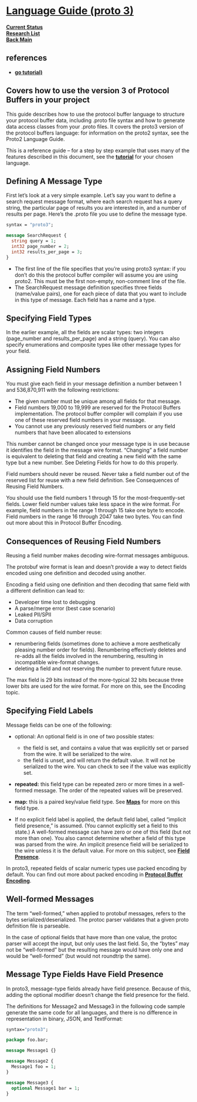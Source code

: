 # **[Language Guide (proto 3)](https://protobuf.dev/getting-started/gotutorial/)**

**[Current Status](../../../../development/status/weekly/current_status.md)**\
**[Research List](../../../../research/research_list.md)**\
**[Back Main](../../../../README.md)**

## references

- **[go tutorial)](https://protobuf.dev/getting-started/gotutorial/)**

## Covers how to use the version 3 of Protocol Buffers in your project

This guide describes how to use the protocol buffer language to structure your protocol buffer data, including .proto file syntax and how to generate data access classes from your .proto files. It covers the proto3 version of the protocol buffers language: for information on the proto2 syntax, see the Proto2 Language Guide.

This is a reference guide – for a step by step example that uses many of the features described in this document, see the **[tutorial](https://protobuf.dev/getting-started)** for your chosen language.

## Defining A Message Type

First let’s look at a very simple example. Let’s say you want to define a search request message format, where each search request has a query string, the particular page of results you are interested in, and a number of results per page. Here’s the .proto file you use to define the message type.

```proto
syntax = "proto3";

message SearchRequest {
  string query = 1;
  int32 page_number = 2;
  int32 results_per_page = 3;
}
```

- The first line of the file specifies that you’re using proto3 syntax: if you don’t do this the protocol buffer compiler will assume you are using proto2. This must be the first non-empty, non-comment line of the file.
- The SearchRequest message definition specifies three fields (name/value pairs), one for each piece of data that you want to include in this type of message. Each field has a name and a type.

## Specifying Field Types

In the earlier example, all the fields are scalar types: two integers (page_number and results_per_page) and a string (query). You can also specify enumerations and composite types like other message types for your field.

## Assigning Field Numbers

You must give each field in your message definition a number between 1 and 536,870,911 with the following restrictions:

- The given number must be unique among all fields for that message.
- Field numbers 19,000 to 19,999 are reserved for the Protocol Buffers implementation. The protocol  buffer compiler will complain if you use one of these reserved field numbers in your message.
- You cannot use any previously reserved field numbers or any field numbers that have been allocated to extensions

This number cannot be changed once your message type is in use because it identifies the field in the message wire format. “Changing” a field number is equivalent to deleting that field and creating a new field with the same type but a new number. See Deleting Fields for how to do this properly.

Field numbers should never be reused. Never take a field number out of the reserved list for reuse with a new field definition. See Consequences of Reusing Field Numbers.

You should use the field numbers 1 through 15 for the most-frequently-set fields. Lower field number values take less space in the wire format. For example, field numbers in the range 1 through 15 take one byte to encode. Field numbers in the range 16 through 2047 take two bytes. You can find out more about this in Protocol Buffer Encoding.

## Consequences of Reusing Field Numbers

Reusing a field number makes decoding wire-format messages ambiguous.

The protobuf wire format is lean and doesn’t provide a way to detect fields encoded using one definition and decoded using another.

Encoding a field using one definition and then decoding that same field with a different definition can lead to:

- Developer time lost to debugging
- A parse/merge error (best case scenario)
- Leaked PII/SPII
- Data corruption

Common causes of field number reuse:

- renumbering fields (sometimes done to achieve a more aesthetically pleasing number order for fields). Renumbering effectively deletes and re-adds all the fields involved in the renumbering, resulting in incompatible wire-format changes.
- deleting a field and not reserving the number to prevent future reuse.

The max field is 29 bits instead of the more-typical 32 bits because three lower bits are used for the wire format. For more on this, see the Encoding topic.

## Specifying Field Labels

Message fields can be one of the following:

- optional: An optional field is in one of two possible states:

  - the field is set, and contains a value that was explicitly set or parsed from the wire. It will be serialized to the wire.
  - the field is unset, and will return the default value. It will not be serialized to the wire.
You can check to see if the value was explicitly set.

- **repeated:** this field type can be repeated zero or more times in a well-formed message. The order of the repeated values will be preserved.

- **map:** this is a paired key/value field type. See **[Maps](https://protobuf.dev/programming-guides/encoding#maps)** for more on this field type.

- If no explicit field label is applied, the default field label, called “implicit field presence,” is assumed. (You cannot explicitly set a field to this state.) A well-formed message can have zero or one of this field (but not more than one). You also cannot determine whether a field of this type was parsed from the wire. An implicit presence field will be serialized to the wire unless it is the default value. For more on this subject, see **[Field Presence](https://protobuf.dev/programming-guides/field_presence)**.

In proto3, repeated fields of scalar numeric types use packed encoding by default. You can find out more about packed encoding in **[Protocol Buffer Encoding](https://protobuf.dev/programming-guides/encoding#packed)**.

## Well-formed Messages

The term “well-formed,” when applied to protobuf messages, refers to the bytes serialized/deserialized. The protoc parser validates that a given proto definition file is parseable.

In the case of optional fields that have more than one value, the protoc parser will accept the input, but only uses the last field. So, the “bytes” may not be “well-formed” but the resulting message would have only one and would be “well-formed” (but would not roundtrip the same).

## Message Type Fields Have Field Presence

In proto3, message-type fields already have field presence. Because of this, adding the optional modifier doesn’t change the field presence for the field.

The definitions for Message2 and Message3 in the following code sample generate the same code for all languages, and there is no difference in representation in binary, JSON, and TextFormat:

```proto
syntax="proto3";

package foo.bar;

message Message1 {}

message Message2 {
  Message1 foo = 1;
}

message Message3 {
  optional Message1 bar = 1;
}
```
